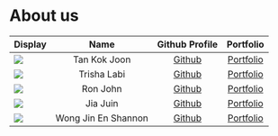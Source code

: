 # About us

Display | Name | Github Profile | Portfolio 
--------|:----:|:--------------:|:---------:
![](https://via.placeholder.com/100.png?text=Photo) | Tan Kok Joon | [Github](https://github.com/kokjoon97) | [Portfolio](docs/team/johndoe.md)
![](https://via.placeholder.com/100.png?text=Photo) | Trisha Labi | [Github](https://github.com/trishaangelica) | [Portfolio](docs/team/johndoe.md)
![](https://via.placeholder.com/100.png?text=Photo) | Ron John | [Github](https://github.com/) | [Portfolio](docs/team/johndoe.md)
![](https://via.placeholder.com/100.png?text=Photo) | Jia Juin | [Github](https://github.com/jiajuinphoon) | [Portfolio](docs/team/johndoe.md)
![](https://via.placeholder.com/100.png?text=Photo) | Wong Jin En Shannon | [Github](https://github.com/Shannonwje) | [Portfolio](docs/team/johndoe.md)

